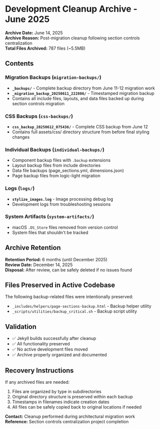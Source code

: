 # Development Cleanup Archive - June 2025

**Archive Date:** June 14, 2025  
**Archive Reason:** Post-migration cleanup following section controls centralization  
**Total Files Archived:** 787 files (~5.5MB)

## Contents

### Migration Backups (`migration-backups/`)
- **`_backups/`** - Complete backup directory from June 11-12 migration work
- **`_migration_backup_20250611_222806/`** - Timestamped migration backup
- Contains all include files, layouts, and data files backed up during section controls migration

### CSS Backups (`css-backups/`)
- **`css_backup_20250612_075436/`** - Complete CSS backup from June 12
- Contains full assets/css/ directory structure from before final styling changes

### Individual Backups (`individual-backups/`)
- Component backup files with `.backup` extensions
- Layout backup files from include directories  
- Data file backups (page_sections.yml, dimensions.json)
- Page backup files from logic-light migration

### Logs (`logs/`)
- **`stylize_images.log`** - Image processing debug log
- Development logs from troubleshooting sessions

### System Artifacts (`system-artifacts/`)
- macOS `.DS_Store` files removed from version control
- System files that shouldn't be tracked

## Archive Retention

**Retention Period:** 6 months (until December 2025)  
**Review Date:** December 14, 2025  
**Disposal:** After review, can be safely deleted if no issues found

## Files Preserved in Active Codebase

The following backup-related files were intentionally preserved:
- `_includes/helpers/page-sections-backup.html` - Backup helper utility
- `_scripts/utilities/backup_critical.sh` - Backup script utility

## Validation

- ✅ Jekyll builds successfully after cleanup
- ✅ All functionality preserved
- ✅ No active development files moved
- ✅ Archive properly organized and documented

## Recovery Instructions

If any archived files are needed:

1. Files are organized by type in subdirectories
2. Original directory structure is preserved within each backup
3. Timestamps in filenames indicate creation dates
4. All files can be safely copied back to original locations if needed

**Contact:** Cleanup performed during architectural migration work
**Reference:** Section controls centralization project completion